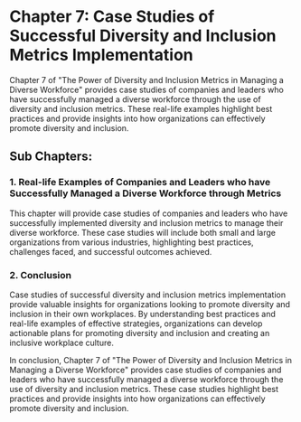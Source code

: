 Chapter 7: Case Studies of Successful Diversity and Inclusion Metrics Implementation
====================================================================================

Chapter 7 of "The Power of Diversity and Inclusion Metrics in Managing a Diverse Workforce" provides case studies of companies and leaders who have successfully managed a diverse workforce through the use of diversity and inclusion metrics. These real-life examples highlight best practices and provide insights into how organizations can effectively promote diversity and inclusion.

Sub Chapters:
-------------

### 1. Real-life Examples of Companies and Leaders who have Successfully Managed a Diverse Workforce through Metrics

This chapter will provide case studies of companies and leaders who have successfully implemented diversity and inclusion metrics to manage their diverse workforce. These case studies will include both small and large organizations from various industries, highlighting best practices, challenges faced, and successful outcomes achieved.

### 2. Conclusion

Case studies of successful diversity and inclusion metrics implementation provide valuable insights for organizations looking to promote diversity and inclusion in their own workplaces. By understanding best practices and real-life examples of effective strategies, organizations can develop actionable plans for promoting diversity and inclusion and creating an inclusive workplace culture.

In conclusion, Chapter 7 of "The Power of Diversity and Inclusion Metrics in Managing a Diverse Workforce" provides case studies of companies and leaders who have successfully managed a diverse workforce through the use of diversity and inclusion metrics. These case studies highlight best practices and provide insights into how organizations can effectively promote diversity and inclusion.



